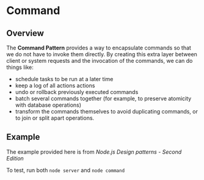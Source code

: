 # Command

## Overview
The **Command Pattern** provides a way to encapsulate commands so that we do not have to invoke them directly. By creating this extra layer between client or system requests and the invocation of the commands, we can do things like:
* schedule tasks to be run at a later time
* keep a log of all actions actions
* undo or rollback previously executed commands
* batch several commands together (for example, to preserve atomicity with database operations)
* transform the commands themselves to avoid duplicating commands, or to join or split apart operations.

## Example
The example provided here is from *Node.js Design patterns - Second Edition*

To test, run both `node server` and `node command`
